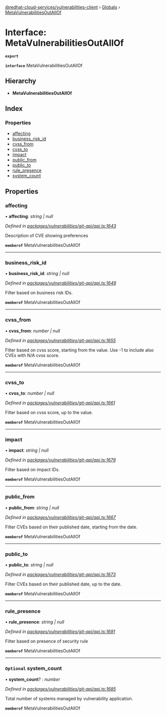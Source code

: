 [@redhat-cloud-services/vulnerabilities-client](../README.md) › [Globals](../globals.md) › [MetaVulnerabilitiesOutAllOf](metavulnerabilitiesoutallof.md)

# Interface: MetaVulnerabilitiesOutAllOf

**`export`** 

**`interface`** MetaVulnerabilitiesOutAllOf

## Hierarchy

* **MetaVulnerabilitiesOutAllOf**

## Index

### Properties

* [affecting](metavulnerabilitiesoutallof.md#affecting)
* [business_risk_id](metavulnerabilitiesoutallof.md#business_risk_id)
* [cvss_from](metavulnerabilitiesoutallof.md#cvss_from)
* [cvss_to](metavulnerabilitiesoutallof.md#cvss_to)
* [impact](metavulnerabilitiesoutallof.md#impact)
* [public_from](metavulnerabilitiesoutallof.md#public_from)
* [public_to](metavulnerabilitiesoutallof.md#public_to)
* [rule_presence](metavulnerabilitiesoutallof.md#rule_presence)
* [system_count](metavulnerabilitiesoutallof.md#optional-system_count)

## Properties

###  affecting

• **affecting**: *string | null*

*Defined in [packages/vulnerabilities/git-api/api.ts:1643](https://github.com/RedHatInsights/javascript-clients/blob/master/packages/vulnerabilities/git-api/api.ts#L1643)*

Description of CVE showing preferences

**`memberof`** MetaVulnerabilitiesOutAllOf

___

###  business_risk_id

• **business_risk_id**: *string | null*

*Defined in [packages/vulnerabilities/git-api/api.ts:1649](https://github.com/RedHatInsights/javascript-clients/blob/master/packages/vulnerabilities/git-api/api.ts#L1649)*

Filter based on business risk IDs.

**`memberof`** MetaVulnerabilitiesOutAllOf

___

###  cvss_from

• **cvss_from**: *number | null*

*Defined in [packages/vulnerabilities/git-api/api.ts:1655](https://github.com/RedHatInsights/javascript-clients/blob/master/packages/vulnerabilities/git-api/api.ts#L1655)*

Filter based on cvss score, starting from the value. Use -1 to include also CVEs with N/A cvss score.

**`memberof`** MetaVulnerabilitiesOutAllOf

___

###  cvss_to

• **cvss_to**: *number | null*

*Defined in [packages/vulnerabilities/git-api/api.ts:1661](https://github.com/RedHatInsights/javascript-clients/blob/master/packages/vulnerabilities/git-api/api.ts#L1661)*

Filter based on cvss score, up to the value.

**`memberof`** MetaVulnerabilitiesOutAllOf

___

###  impact

• **impact**: *string | null*

*Defined in [packages/vulnerabilities/git-api/api.ts:1679](https://github.com/RedHatInsights/javascript-clients/blob/master/packages/vulnerabilities/git-api/api.ts#L1679)*

Filter based on impact IDs.

**`memberof`** MetaVulnerabilitiesOutAllOf

___

###  public_from

• **public_from**: *string | null*

*Defined in [packages/vulnerabilities/git-api/api.ts:1667](https://github.com/RedHatInsights/javascript-clients/blob/master/packages/vulnerabilities/git-api/api.ts#L1667)*

Filter CVEs based on their published date, starting from the date.

**`memberof`** MetaVulnerabilitiesOutAllOf

___

###  public_to

• **public_to**: *string | null*

*Defined in [packages/vulnerabilities/git-api/api.ts:1673](https://github.com/RedHatInsights/javascript-clients/blob/master/packages/vulnerabilities/git-api/api.ts#L1673)*

Filter CVEs based on their published date, up to the date.

**`memberof`** MetaVulnerabilitiesOutAllOf

___

###  rule_presence

• **rule_presence**: *string | null*

*Defined in [packages/vulnerabilities/git-api/api.ts:1691](https://github.com/RedHatInsights/javascript-clients/blob/master/packages/vulnerabilities/git-api/api.ts#L1691)*

Filter based on presence of security rule

**`memberof`** MetaVulnerabilitiesOutAllOf

___

### `Optional` system_count

• **system_count**? : *number*

*Defined in [packages/vulnerabilities/git-api/api.ts:1685](https://github.com/RedHatInsights/javascript-clients/blob/master/packages/vulnerabilities/git-api/api.ts#L1685)*

Total number of systems managed by vulnerability application.

**`memberof`** MetaVulnerabilitiesOutAllOf
